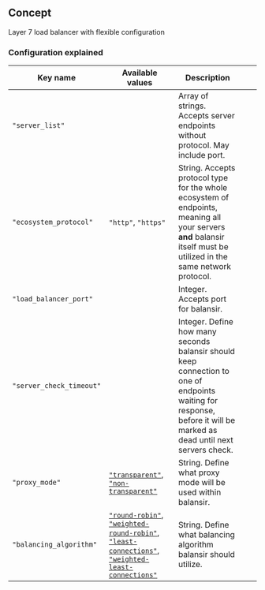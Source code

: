 ## Concept
Layer 7 load balancer with flexible configuration

### Configuration explained

| Key name                 | Available values                                                                                         | Description                                                                                                                                                           |   |   |
|--------------------------|----------------------------------------------------------------------------------------------------------|-----------------------------------------------------------------------------------------------------------------------------------------------------------------------|---|---|
| `"server_list"`          |                                                                                                          | Array of strings. Accepts server endpoints without protocol. May include port.                                                                                        |   |   |
| `"ecosystem_protocol"`   | `"http"`, `"https"`                                                                                      | String. Accepts protocol type for the whole ecosystem of endpoints, meaning all your servers **and** balansir itself must be utilized in the same network protocol.   |   |   |
| `"load_balancer_port"`   |                                                                                                          | Integer. Accepts port for balansir.                                                                                                                                   |   |   |
| `"server_check_timeout"` |                                                                                                          | Integer. Define how many seconds balansir should keep connection to one of endpoints waiting for response, before it will be marked as dead until next servers check. |   |   |
| `"proxy_mode"`           | [`"transparent"`], [`"non-transparent"`]                                                                 | String. Define what proxy mode will be used within balansir.                                                                                                          |   |   |
| `"balancing_algorithm"`  | [`"round-robin"`], [`"weighted-round-robin"`], [`"least-connections"`], [`"weighted-least-connections"`] | String. Define what balancing algorithm balansir should utilize.                                                                                                      |   |   |
[`"http"`]: #
[`"https"`]: #
[`"transparent"`]: #
[`"non-transparent"`]: #
[`"round-robin"`]: #
[`"weighted-round-robin"`]: #
[`"least-connections"`]: #
[`"weighted-least-connections"`]: #